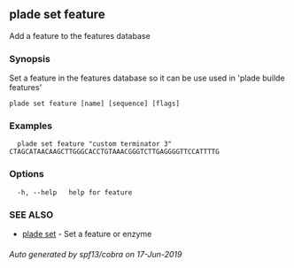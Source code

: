 ## plade set feature

Add a feature to the features database

### Synopsis


Set a feature in the features database so it can be use used in 'plade builde features'

```
plade set feature [name] [sequence] [flags]
```

### Examples

```
  plade set feature "custom terminator 3" CTAGCATAACAAGCTTGGGCACCTGTAAACGGGTCTTGAGGGGTTCCATTTTG
```

### Options

```
  -h, --help   help for feature
```

### SEE ALSO

* [plade set](plade_set.md)	 - Set a feature or enzyme

###### Auto generated by spf13/cobra on 17-Jun-2019
